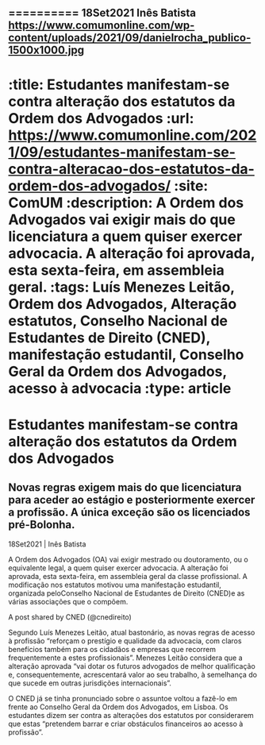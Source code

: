 
==========
18Set2021
Inês Batista
https://www.comumonline.com/wp-content/uploads/2021/09/danielrocha_publico-1500x1000.jpg
---
:title: Estudantes manifestam-se contra alteração dos estatutos da Ordem dos Advogados
:url: https://www.comumonline.com/2021/09/estudantes-manifestam-se-contra-alteracao-dos-estatutos-da-ordem-dos-advogados/
:site: ComUM
:description: A Ordem dos Advogados vai exigir mais do que licenciatura a quem quiser exercer advocacia. A alteração foi aprovada, esta sexta-feira, em assembleia geral.
:tags: Luís Menezes Leitão, Ordem dos Advogados, Alteração estatutos, Conselho Nacional de Estudantes de Direito (CNED), manifestação estudantil, Conselho Geral da Ordem dos Advogados, acesso à advocacia
:type: article
==========


# **Estudantes manifestam-se contra alteração dos estatutos da Ordem dos Advogados**

## Novas regras exigem mais do que licenciatura para aceder ao estágio e posteriormente exercer a profissão. A única exceção são os licenciados pré-Bolonha.

18Set2021 | Inês Batista

A Ordem dos Advogados (OA) vai exigir mestrado ou doutoramento, ou o equivalente legal, a quem quiser exercer advocacia. A alteração foi aprovada, esta sexta-feira, em assembleia geral da classe profissional. A modificação nos estatutos motivou uma manifestação estudantil, organizada peloConselho Nacional de Estudantes de Direito (CNED)e as várias associações que o compõem.





A post shared by CNED (@cnedireito)



Segundo Luís Menezes Leitão, atual bastonário, as novas regras de acesso à profissão “reforçam o prestígio e qualidade da advocacia, com claros benefícios também para os cidadãos e empresas que recorrem frequentemente a estes profissionais”. Menezes Leitão considera que a alteração aprovada “vai dotar os futuros advogados de melhor qualificação e, consequentemente, acrescentará valor ao seu trabalho, à semelhança do que sucede em outras jurisdições internacionais”.

O CNED já se tinha pronunciado sobre o assuntoe voltou a fazê-lo em frente ao Conselho Geral da Ordem dos Advogados, em Lisboa. Os estudantes dizem ser contra as alterações dos estatutos por considerarem que estas “pretendem barrar e criar obstáculos financeiros ao acesso à profissão”.

